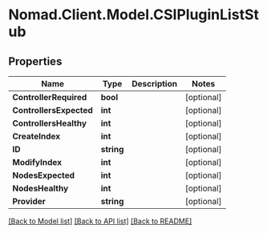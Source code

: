 # Nomad.Client.Model.CSIPluginListStub

## Properties

Name | Type | Description | Notes
------------ | ------------- | ------------- | -------------
**ControllerRequired** | **bool** |  | [optional] 
**ControllersExpected** | **int** |  | [optional] 
**ControllersHealthy** | **int** |  | [optional] 
**CreateIndex** | **int** |  | [optional] 
**ID** | **string** |  | [optional] 
**ModifyIndex** | **int** |  | [optional] 
**NodesExpected** | **int** |  | [optional] 
**NodesHealthy** | **int** |  | [optional] 
**Provider** | **string** |  | [optional] 

[[Back to Model list]](../README.md#documentation-for-models) [[Back to API list]](../README.md#documentation-for-api-endpoints) [[Back to README]](../README.md)

